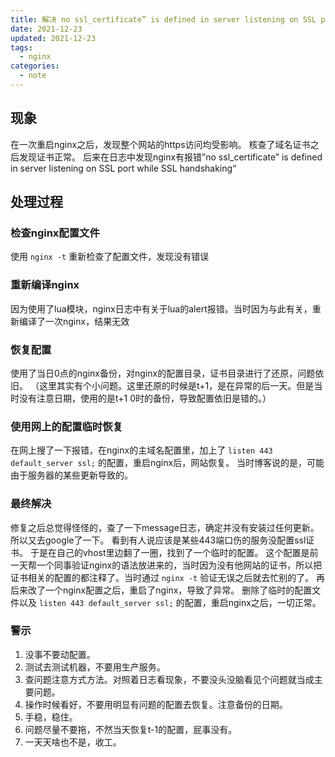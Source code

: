 ```yaml
---
title: 解决 no ssl_certificate” is defined in server listening on SSL port while SSL handshaking
date: 2021-12-23
updated: 2021-12-23
tags:
  - nginx
categories:
  - note
---
```


## 现象
在一次重启nginx之后，发现整个网站的https访问均受影响。
核查了域名证书之后发现证书正常。
后来在日志中发现nginx有报错”no ssl_certificate” is defined in server listening on SSL port while SSL handshaking“

## 处理过程

### 检查nginx配置文件
使用 `nginx -t` 重新检查了配置文件，发现没有错误

### 重新编译nginx
因为使用了lua模块，nginx日志中有关于lua的alert报错。当时因为与此有关，重新编译了一次nginx，结果无效

### 恢复配置
使用了当日0点的nginx备份，对nginx的配置目录，证书目录进行了还原，问题依旧。
（这里其实有个小问题。这里还原的时候是t+1，是在异常的后一天。但是当时没有注意日期，使用的是t+1 0时的备份，导致配置依旧是错的。）

### 使用网上的配置临时恢复
在网上搜了一下报错，在nginx的主域名配置里，加上了 `listen 443 default_server ssl;` 的配置，重启nginx后，网站恢复。
当时博客说的是，可能由于服务器的某些更新导致的。


### 最终解决
修复之后总觉得怪怪的，查了一下message日志，确定并没有安装过任何更新。所以又去google了一下。
看到有人说应该是某些443端口伤的服务没配置ssl证书。
于是在自己的vhost里边翻了一圈，找到了一个临时的配置。
这个配置是前一天帮一个同事验证nginx的语法放进来的，当时因为没有他网站的证书，所以把证书相关的配置的都注释了。当时通过 `nginx -t` 验证无误之后就去忙别的了。
再后来改了一个nginx配置之后，重启了nginx，导致了异常。
删除了临时的配置文件以及 `listen 443 default_server ssl;` 的配置，重启nginx之后，一切正常。

### 警示
1. 没事不要动配置。
2. 测试去测试机器，不要用生产服务。
3. 查问题注意方式方法。对照着日志看现象，不要没头没脑看见个问题就当成主要问题。
4. 操作时候看好，不要用明显有问题的配置去恢复。注意备份的日期。
5. 手稳，稳住。
6. 问题尽量不要拖，不然当天恢复t-1的配置，屁事没有。
7. 一天天啥也不是，收工。